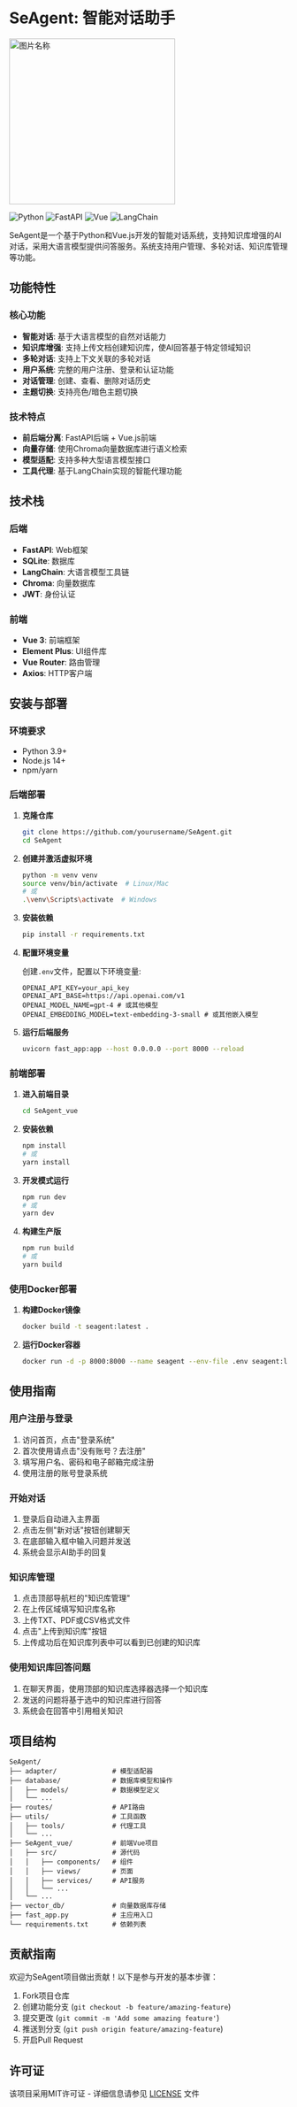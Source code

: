 # SeAgent: 智能对话助手 

 <img src="./seagent_vue/src/images/logo.svg" width = "300" height = "300" alt="图片名称"/>
 
![Python](https://img.shields.io/badge/Python-3.9+-blue.svg)
![FastAPI](https://img.shields.io/badge/FastAPI-0.95.0+-green.svg)
![Vue](https://img.shields.io/badge/Vue-3.x-brightgreen.svg)
![LangChain](https://img.shields.io/badge/LangChain-Latest-orange.svg)

SeAgent是一个基于Python和Vue.js开发的智能对话系统，支持知识库增强的AI对话，采用大语言模型提供问答服务。系统支持用户管理、多轮对话、知识库管理等功能。

## 功能特性

### 核心功能
- **智能对话**: 基于大语言模型的自然对话能力
- **知识库增强**: 支持上传文档创建知识库，使AI回答基于特定领域知识
- **多轮对话**: 支持上下文关联的多轮对话
- **用户系统**: 完整的用户注册、登录和认证功能
- **对话管理**: 创建、查看、删除对话历史
- **主题切换**: 支持亮色/暗色主题切换

### 技术特点
- **前后端分离**: FastAPI后端 + Vue.js前端
- **向量存储**: 使用Chroma向量数据库进行语义检索
- **模型适配**: 支持多种大型语言模型接口
- **工具代理**: 基于LangChain实现的智能代理功能

## 技术栈

### 后端
- **FastAPI**: Web框架
- **SQLite**: 数据库
- **LangChain**: 大语言模型工具链
- **Chroma**: 向量数据库
- **JWT**: 身份认证

### 前端
- **Vue 3**: 前端框架
- **Element Plus**: UI组件库
- **Vue Router**: 路由管理
- **Axios**: HTTP客户端

## 安装与部署

### 环境要求
- Python 3.9+
- Node.js 14+
- npm/yarn

### 后端部署

1. **克隆仓库**
   ```bash
   git clone https://github.com/yourusername/SeAgent.git
   cd SeAgent
   ```

2. **创建并激活虚拟环境**
   ```bash
   python -m venv venv
   source venv/bin/activate  # Linux/Mac
   # 或 
   .\venv\Scripts\activate  # Windows
   ```

3. **安装依赖**
   ```bash
   pip install -r requirements.txt
   ```

4. **配置环境变量**
   
   创建`.env`文件，配置以下环境变量:
   ```
   OPENAI_API_KEY=your_api_key
   OPENAI_API_BASE=https://api.openai.com/v1
   OPENAI_MODEL_NAME=gpt-4 # 或其他模型
   OPENAI_EMBEDDING_MODEL=text-embedding-3-small # 或其他嵌入模型
   ```

5. **运行后端服务**
   ```bash
   uvicorn fast_app:app --host 0.0.0.0 --port 8000 --reload
   ```

### 前端部署

1. **进入前端目录**
   ```bash
   cd SeAgent_vue
   ```

2. **安装依赖**
   ```bash
   npm install
   # 或
   yarn install
   ```

3. **开发模式运行**
   ```bash
   npm run dev
   # 或
   yarn dev
   ```

4. **构建生产版**
   ```bash
   npm run build
   # 或
   yarn build
   ```

### 使用Docker部署

1. **构建Docker镜像**
   ```bash
   docker build -t seagent:latest .
   ```

2. **运行Docker容器**
   ```bash
   docker run -d -p 8000:8000 --name seagent --env-file .env seagent:latest
   ```

## 使用指南

### 用户注册与登录
1. 访问首页，点击"登录系统"
2. 首次使用请点击"没有账号？去注册"
3. 填写用户名、密码和电子邮箱完成注册
4. 使用注册的账号登录系统

### 开始对话
1. 登录后自动进入主界面
2. 点击左侧"新对话"按钮创建聊天
3. 在底部输入框中输入问题并发送
4. 系统会显示AI助手的回复

### 知识库管理
1. 点击顶部导航栏的"知识库管理"
2. 在上传区域填写知识库名称
3. 上传TXT、PDF或CSV格式文件
4. 点击"上传到知识库"按钮
5. 上传成功后在知识库列表中可以看到已创建的知识库

### 使用知识库回答问题
1. 在聊天界面，使用顶部的知识库选择器选择一个知识库
2. 发送的问题将基于选中的知识库进行回答
3. 系统会在回答中引用相关知识

## 项目结构

```
SeAgent/
├── adapter/              # 模型适配器
├── database/             # 数据库模型和操作
│   ├── models/           # 数据模型定义
│   └── ...
├── routes/               # API路由
├── utils/                # 工具函数
│   ├── tools/            # 代理工具
│   └── ...
├── SeAgent_vue/          # 前端Vue项目
│   ├── src/              # 源代码
│   │   ├── components/   # 组件
│   │   ├── views/        # 页面
│   │   ├── services/     # API服务
│   │   └── ...
│   └── ...
├── vector_db/            # 向量数据库存储
├── fast_app.py           # 主应用入口
└── requirements.txt      # 依赖列表
```

## 贡献指南

欢迎为SeAgent项目做出贡献！以下是参与开发的基本步骤：

1. Fork项目仓库
2. 创建功能分支 (`git checkout -b feature/amazing-feature`)
3. 提交更改 (`git commit -m 'Add some amazing feature'`)
4. 推送到分支 (`git push origin feature/amazing-feature`)
5. 开启Pull Request

## 许可证

该项目采用MIT许可证 - 详细信息请参见 [LICENSE](LICENSE) 文件


